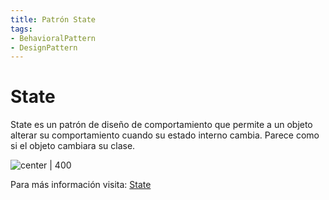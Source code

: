 ```yaml
---
title: Patrón State
tags:  
- BehavioralPattern
- DesignPattern
---
```


# State

State es un patrón de diseño de comportamiento que permite a un objeto alterar su comportamiento cuando su estado interno cambia. Parece como si el objeto cambiara su clase.

![center | 400](https://refactoring.guru/images/patterns/content/state/state-es.png)

Para más información visita: [State](https://refactoring.guru/es/design-patterns/state)